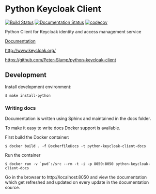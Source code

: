 # Python Keycloak Client

[![Build Status](https://www.travis-ci.org/Peter-Slump/python-keycloak-client.svg?branch=master)](https://www.travis-ci.org/Peter-Slump/python-keycloak-client)
[![Documentation Status](https://readthedocs.org/projects/python-keycloak-client/badge/?version=latest)](http://python-keycloak-client.readthedocs.io/en/latest/?badge=latest)
[![codecov](https://codecov.io/gh/Peter-Slump/python-keycloak-client/branch/master/graph/badge.svg)](https://codecov.io/gh/Peter-Slump/python-keycloak-client)


Python Client for Keycloak identity and access management service

[Documentation](http://python-keycloak-client.readthedocs.io/en/latest/)

http://www.keycloak.org/

https://github.com/Peter-Slump/python-keycloak-client

## Development

Install development environment:

```bash
$ make install-python
```

### Writing docs

Documentation is written using Sphinx and maintained in the docs folder.

To make it easy to write docs Docker support is available.

First build the Docker container:

    $ docker build . -f DockerfileDocs -t python-keycloak-client-docs

Run the container

    $ docker run -v `pwd`:/src --rm -t -i -p 8050:8050 python-keycloak-client-docs

Go in the browser to http://localhost:8050 and view the documentation which get
refreshed and updated on every update in the documentation source.